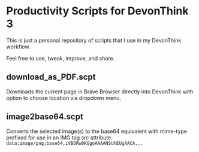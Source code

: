 # Productivity Scripts for DevonThink 3

This is just a personal repository of scripts that I use in my DevonThink workflow.

Feel free to use, tweak, improve, and share. 

## download_as_PDF.scpt
Downloads the current page in Brave Browser directly into DevonThink with option to choose location via dropdown menu.

## image2base64.scpt
Converts the selected image(s) to the base64 equivalent with mime-type prefixed for use in an IMG tag src attribute.
`data:image/png;base64,iVBORw0KGgoAAAANSUhEUgAACA...`
